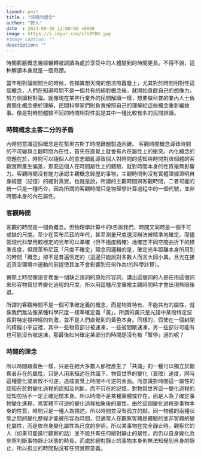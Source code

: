 ```yaml
---
layout: post
title : "時間的理念"
author: "野人"
date  : 2023-09-30 12:00:00 +0800
image : https://i.imgur.com/slhBYB0.jpg
#image_caption: ""
description: ""
---
```


時間膨脹概念幾經輾轉被誤讀為處於享受中的人體驗到的時間更長。不得不說，這种解讀本身就是一個奇蹟。

<!--more-->

當年相對論剛問世的時候，各類異想天開的想法喧囂塵上，尤其對於時間相對性這個概念，人們在知道時間不是一個共有的絕對概念後，就開始貢獻自己的想像力，努力誤讀相對論。就像現在某些行業外的民間解讀一樣，想要做科普的業內人士負責簡化概念便於理解，民間科學家們則負責按照自己的理解給這些概念重新編故事。像是對時間體驗不同的時間相對性就是其中一種比較有名的民間誤讀。


### 時間概念主客二分的矛盾

內時間意識這個概念是在幫奧古斯丁時間難題製造困難。
客觀時間概念導致時間的不可變與主觀時間內在性，首先在直覺上就會有內在屬性上的衝突。內化概念的問題在於，時間可以隨個人的意志錯亂導致個人對時間的感知與時間對該個體的客觀實際產生偏差，那麼這個人在時間屬性上的體驗，就對時間本身的性質毫無影響力。客觀時間沒有能力承認主觀概念經歷的事物，主觀時間則沒有實體證據證明自身經歷（記憶）的絕對真實。也就是說，所謂的主觀時間與客觀時間，二者可能的統一只是一種巧合，因為所謂的客觀時間只是物理學計算過程中的一個代號，並非時間本身的內在屬性。


### 客觀時間

客觀的時間是一個偽概念。但物理學計算中的t告訴我們，時間又同時是一個不可或缺的尺度。至少在萊布尼茲的年代，甚至測量尺度還沒辦法被精準地確定。而儘管現代科學用較穩定的光年可以準確（但不極度精確）地確定不同空間曲折下的標準長度，但跟萊布尼茲「尺度不確定」理念同邏輯的是，確定光年距離本身所用到的時間「概念」卻不是普遍恆定的（這邊只能說對多數人而言大同小異，且光在接近真空環境中運動的前提使其並不會影響到任何作為t的科學計算）。

實際上時間像語言裡面一個缺乏語詞的原始形容詞，講出這個詞的人是在用這個詞來形容物質世界變化過程的尺度。所以用這種尺度審視主觀時間時才會出現無限後退。

所謂的客觀時間不是一個可準確定義的概念，而是物質特有、不能共有的屬性，就像我們無法像某種科學尺度一樣準確定義「黃」，所謂的黃只是光譜中某段特定波長對特定視神經的刺激，並不是人們直覺到的黃色本身。同樣的，假使在一個封閉的模擬小宇宙裡，其中一些物質部分被速凍，一些被間歇速凍，另一些部分可能有也可能沒有被速凍，那最後如何確定某部分的時間是沒有被「暫停」過的呢？


### 時間的理念

所以時間跟黃色一樣，只是在絕大多數人那裡產生了「共識」的一種可以獨立於觀察者存在的屬性，只是人用來描述在共識下、物質世界的變化（衰敗）速度，同時這種變化或衰敗不可逆，造成直覺上時間不可逆的表面。而意識對時間這一屬性的認知在於對變化過程的認知及判斷，而不只在於記憶，對物質世界這一變化過程的認知包括不一定正確記憶本身。所以時間不是某種實體或存在，而是人為了確定事物變化進程，將客體不可逆的變化過程抽象後的屬性。由於這個變化過程是事物本身的性質，時間只是一種人為描述，所以時間並沒有孤立的點，同一物體的兩種狀態之間的變化歷程才能被形容為時間，但通常人在觀察客體是體驗的並非客體的變化屬性，而是依自身變化屬性為尺度的參照。所以某事物在完全靜止時，觀察它的人（如果可能進行觀察的話）並不能共有任何絕對靜止的屬性，而仍以自身變化為參照判斷事物靜止狀態的時長，而處於絕對靜止的事物本身則無法知覺到自身的靜止，所以孤立的時間點沒有任何實際意義。

<!--END-->